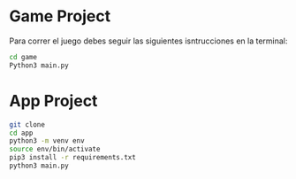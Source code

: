 # Game Project

Para correr el juego debes seguir las siguientes isntrucciones en la terminal:

``` sh
cd game
Python3 main.py
```

# App Project

``` sh
git clone
cd app
python3 -m venv env
source env/bin/activate
pip3 install -r requirements.txt
python3 main.py
```

